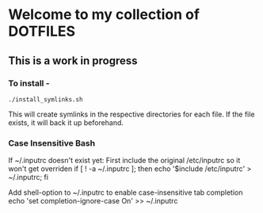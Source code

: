# Welcome to my collection of DOTFILES

## This is a work in progress

### To install -

`./install_symlinks.sh`

This will create symlinks in the respective directories for each file.
If the file exists, it will back it up beforehand.

### Case Insensitive Bash

If ~/.inputrc doesn't exist yet: First include the original /etc/inputrc
so it won't get overriden
if [ ! -a ~/.inputrc ]; then echo '$include /etc/inputrc' > ~/.inputrc; fi

 Add shell-option to ~/.inputrc to enable case-insensitive tab completion
echo 'set completion-ignore-case On' >> ~/.inputrc

